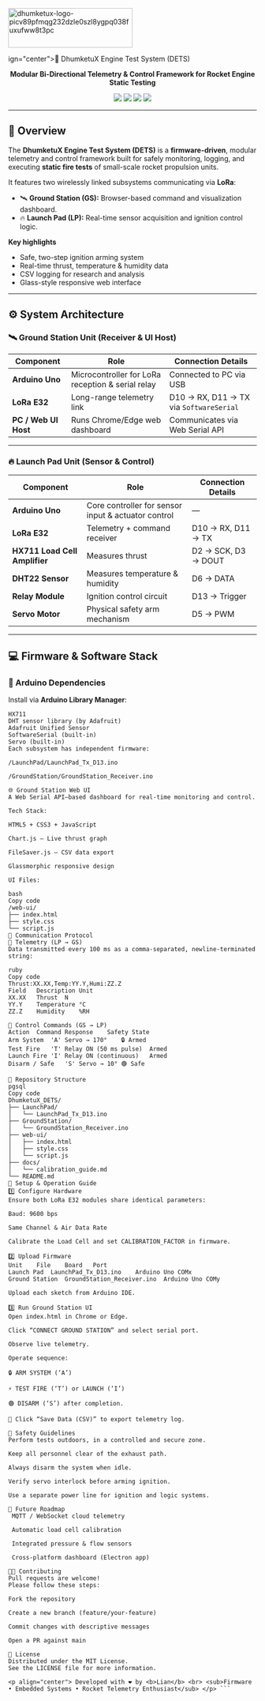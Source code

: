 
  <img width="252" height="80" alt="dhumketux-logo-picv89pfmqg232dzle0szl8ygpq038fuxufww8t3pc" src="https://github.com/user-attachments/assets/447263ab-24ea-4f26-ab0a-907d59a87e52" />

ign="center">🚀 DhumketuX Engine Test System (DETS)</h1>

<p align="center">
  <b>Modular Bi-Directional Telemetry & Control Framework for Rocket Engine Static Testing</b>
</p>

<p align="center">
  <img src="https://img.shields.io/badge/Microcontroller-Arduino%20Uno-blue?logo=arduino&style=flat-square">
  <img src="https://img.shields.io/badge/Wireless-LoRa%20E32-green?logo=wifi&style=flat-square">
  <img src="https://img.shields.io/badge/UI-Web%20Serial%20Dashboard-orange?logo=javascript&style=flat-square">
  <img src="https://img.shields.io/badge/License-MIT-lightgrey?style=flat-square">
</p>

---

## 🌟 Overview

The **DhumketuX Engine Test System (DETS)** is a **firmware-driven**, modular telemetry and control framework built for safely monitoring, logging, and executing **static fire tests** of small-scale rocket propulsion units.

It features two wirelessly linked subsystems communicating via **LoRa**:

- 🛰️ **Ground Station (GS):** Browser-based command and visualization dashboard.  
- 🔥 **Launch Pad (LP):** Real-time sensor acquisition and ignition control logic.

**Key highlights**
- Safe, two-step ignition arming system  
- Real-time thrust, temperature & humidity data  
- CSV logging for research and analysis  
- Glass-style responsive web interface  

---

## ⚙️ System Architecture

### 🛰️ Ground Station Unit (Receiver & UI Host)

| Component | Role | Connection Details |
|------------|------|--------------------|
| **Arduino Uno** | Microcontroller for LoRa reception & serial relay | Connected to PC via USB |
| **LoRa E32** | Long-range telemetry link | D10 → RX, D11 → TX via `SoftwareSerial` |
| **PC / Web UI Host** | Runs Chrome/Edge web dashboard | Communicates via Web Serial API |

---

### 🔥 Launch Pad Unit (Sensor & Control)

| Component | Role | Connection Details |
|------------|------|--------------------|
| **Arduino Uno** | Core controller for sensor input & actuator control | — |
| **LoRa E32** | Telemetry + command receiver | D10 → RX, D11 → TX |
| **HX711 Load Cell Amplifier** | Measures thrust | D2 → SCK, D3 → DOUT |
| **DHT22 Sensor** | Measures temperature & humidity | D6 → DATA |
| **Relay Module** | Ignition control circuit | D13 → Trigger |
| **Servo Motor** | Physical safety arm mechanism | D5 → PWM |

---

## 💻 Firmware & Software Stack

### 🧠 Arduino Dependencies

Install via **Arduino Library Manager**:

```text
HX711
DHT sensor library (by Adafruit)
Adafruit Unified Sensor
SoftwareSerial (built-in)
Servo (built-in)
Each subsystem has independent firmware:

/LaunchPad/LaunchPad_Tx_D13.ino

/GroundStation/GroundStation_Receiver.ino

🌐 Ground Station Web UI
A Web Serial API–based dashboard for real-time monitoring and control.

Tech Stack:

HTML5 + CSS3 + JavaScript

Chart.js – Live thrust graph

FileSaver.js – CSV data export

Glassmorphic responsive design

UI Files:

bash
Copy code
/web-ui/
├── index.html
├── style.css
└── script.js
📡 Communication Protocol
🔁 Telemetry (LP → GS)
Data transmitted every 100 ms as a comma-separated, newline-terminated string:

ruby
Copy code
Thrust:XX.XX,Temp:YY.Y,Humi:ZZ.Z
Field	Description	Unit
XX.XX	Thrust	N
YY.Y	Temperature	°C
ZZ.Z	Humidity	%RH

🧭 Control Commands (GS → LP)
Action	Command	Response	Safety State
Arm System	'A'	Servo → 170°	🔒 Armed
Test Fire	'T'	Relay ON (50 ms pulse)	Armed
Launch Fire	'I'	Relay ON (continuous)	Armed
Disarm / Safe	'S'	Servo → 10°	🟢 Safe

🧩 Repository Structure
pgsql
Copy code
DhumketuX_DETS/
├── LaunchPad/
│   └── LaunchPad_Tx_D13.ino
├── GroundStation/
│   └── GroundStation_Receiver.ino
├── web-ui/
│   ├── index.html
│   ├── style.css
│   └── script.js
├── docs/
│   └── calibration_guide.md
└── README.md
🔧 Setup & Operation Guide
1️⃣ Configure Hardware
Ensure both LoRa E32 modules share identical parameters:

Baud: 9600 bps

Same Channel & Air Data Rate

Calibrate the Load Cell and set CALIBRATION_FACTOR in firmware.

2️⃣ Upload Firmware
Unit	File	Board	Port
Launch Pad	LaunchPad_Tx_D13.ino	Arduino Uno	COMx
Ground Station	GroundStation_Receiver.ino	Arduino Uno	COMy

Upload each sketch from Arduino IDE.

3️⃣ Run Ground Station UI
Open index.html in Chrome or Edge.

Click “CONNECT GROUND STATION” and select serial port.

Observe live telemetry.

Operate sequence:

🔒 ARM SYSTEM (‘A’)

⚡ TEST FIRE (‘T’) or LAUNCH (‘I’)

🟢 DISARM (‘S’) after completion.

💾 Click “Save Data (CSV)” to export telemetry log.

🧠 Safety Guidelines
Perform tests outdoors, in a controlled and secure zone.

Keep all personnel clear of the exhaust path.

Always disarm the system when idle.

Verify servo interlock before arming ignition.

Use a separate power line for ignition and logic systems.

🚀 Future Roadmap
 MQTT / WebSocket cloud telemetry

 Automatic load cell calibration

 Integrated pressure & flow sensors

 Cross-platform dashboard (Electron app)

👨‍💻 Contributing
Pull requests are welcome!
Please follow these steps:

Fork the repository

Create a new branch (feature/your-feature)

Commit changes with descriptive messages

Open a PR against main

🧾 License
Distributed under the MIT License.
See the LICENSE file for more information.

<p align="center"> Developed with ❤️ by <b>Lian</b> <br> <sub>Firmware • Embedded Systems • Rocket Telemetry Enthusiast</sub> </p> ```
